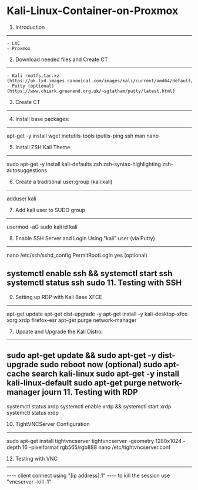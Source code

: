 # Kali-Linux-Container-on-Proxmox

1. Introduction
---------------------------------------------------
	- LXC
	- Proxmox

2. Download needed files and Create CT
---------------------------------------------------
	- Kali rootfs.tar.xz (https://uk.lxd.images.canonical.com/images/kali/current/amd64/default/20220619_18:09/rootfs.tar.xz)
	- Putty (optional) (https://www.chiark.greenend.org.uk/~sgtatham/putty/latest.html)

3. Create CT
---------------------------------------------------

4. Install base packages:
---------------------------------------------------
apt-get -y install wget inetutils-tools iputils-ping ssh man nano

5. Install ZSH Kali Theme
---------------------------------------------------
sudo apt-get -y install kali-defaults zsh zsh-syntax-highlighting zsh-autosuggestions

6. Create a traditional user:group (kali:kali)
---------------------------------------------------
adduser kali

7. Add kali user to SUDO group
---------------------------------------------------
usermod -aG sudo kali
id kali

8. Enable SSH Server and Login Using "kali" user (via Putty)
---------------------------------------------------
nano /etc/ssh/sshd_config
PermitRootLogin yes (optional)

systemctl enable ssh && systemctl start ssh
systemctl status ssh
sudo
11. Testing with SSH
---------------------------------------------------

9. Setting up RDP with Kali Base XFCE
---------------------------------------------------
apt-get update
apt-get dist-upgrade -y
apt-get install -y kali-desktop-xfce xorg xrdp firefox-esr
apt-get purge network-manager

7. Update and Upgrade the Kali Distro: 
---------------------------------------------------
sudo apt-get update && sudo apt-get -y dist-upgrade
sudo reboot now (optional)
sudo apt-cache search kali-linux
sudo apt-get -y install kali-linux-default
sudo apt-get purge network-manager
journ
11. Testing with RDP
---------------------------------------------------
systemctl status xrdp
systemctl enable xrdp && systemctl start xrdp
systemctl status xrdp

10. TightVNCServer Configuration
---------------------------------------------------
sudo apt-get install tightvncserver
tightvncserver -geometry 1280x1024 -depth 16 -pixelformat rgb565/rgb888
nano /etc/tightvncserver.conf

12. Testing with VNC
---------------------------------------------------
---- client connect using "[ip address]:1"
---- to kill the session use "vncserver -kill :1"

